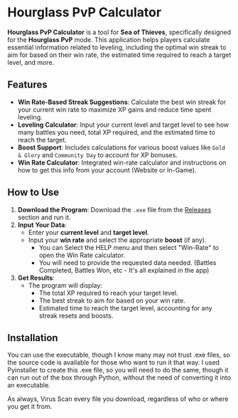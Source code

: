 # Hourglass PvP Calculator

**Hourglass PvP Calculator** is a tool for **Sea of Thieves**, specifically designed for the **Hourglass PvP** mode.
This application helps players calculate essential information related to leveling, including the optimal win streak to aim for based on their win rate, the estimated time required to reach a target level, and more.

## Features

- **Win Rate-Based Streak Suggestions**: Calculate the best win streak for your current win rate to maximize XP gains and reduce time spent leveling.
- **Leveling Calculator**: Input your current level and target level to see how many battles you need, total XP required, and the estimated time to reach the target.
- **Boost Support**: Includes calculations for various boost values like `Gold & Glory` and `Community Day` to account for XP bonuses.
- **Win Rate Calculator**: Integrated win-rate calculator and instructions on how to get this info from your account (Website or In-Game).

## How to Use

1. **Download the Program**: Download the `.exe` file from the [Releases](https://github.com/Seshnik/Hourglass-Calculator/releases) section and run it.
2. **Input Your Data**:
   - Enter your **current level** and **target level**.
   - Input your **win rate** and select the appropriate **boost** (if any).
     - You can Select the HELP menu and then select "Win-Rate" to open the Win Rate calculator.
     - You will need to provide the requested data needed. (Battles Completed, Battles Won, etc - It's all explained in the app)
3. **Get Results**:
   - The program will display:
     - The total XP required to reach your target level.
     - The best streak to aim for based on your win rate.
     - Estimated time to reach the target level, accounting for any streak resets and boosts.

## Installation

You can use the executable, though I know many may not trust .exe files, so the source code is available for those who want to run it that way.
I used Pyinstaller to create this .exe file, so you will need to do the same, though it can run out of the box through Python, without the need of converting it into an executable.

As always, Virus Scan every file you download, regardless of who or where you get it from.
